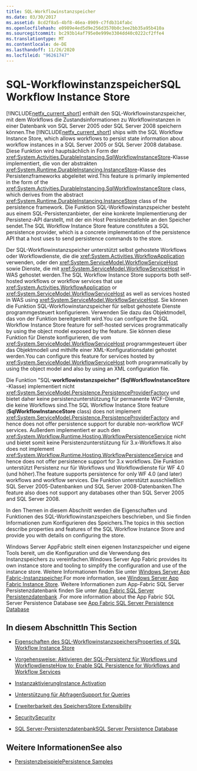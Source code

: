 ```yaml
---
title: SQL-Workflowinstanzspeicher
ms.date: 03/30/2017
ms.assetid: 8cd2f8a5-4bf8-46ea-8909-c7fdb314fabc
ms.openlocfilehash: e0989e4ed5d9e256d3570b0c3ee2bb35a95b410a
ms.sourcegitcommit: bc293b14af795e0e999e3304dd40c0222cf2ffe4
ms.translationtype: MT
ms.contentlocale: de-DE
ms.lasthandoff: 11/26/2020
ms.locfileid: "96261747"
---
```

# <a name="sql-workflow-instance-store"></a><span data-ttu-id="fd577-102">SQL-Workflowinstanzspeicher</span><span class="sxs-lookup"><span data-stu-id="fd577-102">SQL Workflow Instance Store</span></span>

<span data-ttu-id="fd577-103">[!INCLUDE[netfx_current_short](../../../includes/netfx-current-short-md.md)] enthält den SQL-Workflowinstanzspeicher, mit dem Workflows die Zustandsinformationen zu Workflowinstanzen in einer Datenbank von SQL Server 2005 oder SQL Server 2008 speichern können.</span><span class="sxs-lookup"><span data-stu-id="fd577-103">The [!INCLUDE[netfx_current_short](../../../includes/netfx-current-short-md.md)] ships with the SQL Workflow Instance Store, which allows workflows to persist state information about workflow instances in a SQL Server 2005 or SQL Server 2008 database.</span></span> <span data-ttu-id="fd577-104">Diese Funktion wird hauptsächlich in Form der <xref:System.Activities.DurableInstancing.SqlWorkflowInstanceStore>-Klasse implementiert, die von der abstrakten <xref:System.Runtime.DurableInstancing.InstanceStore>-Klasse des Persistenzframeworks abgeleitet wird.</span><span class="sxs-lookup"><span data-stu-id="fd577-104">This feature is primarily implemented in the form of the <xref:System.Activities.DurableInstancing.SqlWorkflowInstanceStore> class, which derives from the abstract <xref:System.Runtime.DurableInstancing.InstanceStore> class of the persistence framework.</span></span> <span data-ttu-id="fd577-105">Die Funktion SQL-Workflowinstanzspeicher besteht aus einem SQL-Persistenzanbieter, der eine konkrete Implementierung der Persistenz-API darstellt, mit der ein Host Persistenzbefehle an den Speicher sendet.</span><span class="sxs-lookup"><span data-stu-id="fd577-105">The SQL Workflow Instance Store feature constitutes a SQL persistence provider, which is a concrete implementation of the persistence API that a host uses to send persistence commands to the store.</span></span>  
  
 <span data-ttu-id="fd577-106">Der SQL-Workflowinstanzspeicher unterstützt selbst gehostete Workflows oder Workflowdienste, die die <xref:System.Activities.WorkflowApplication> verwenden, oder den <xref:System.ServiceModel.WorkflowServiceHost> sowie Dienste, die mit <xref:System.ServiceModel.WorkflowServiceHost> in WAS gehostet werden.</span><span class="sxs-lookup"><span data-stu-id="fd577-106">The SQL Workflow Instance Store supports both self-hosted workflows or workflow services that use <xref:System.Activities.WorkflowApplication> or <xref:System.ServiceModel.WorkflowServiceHost> as well as services hosted in WAS using <xref:System.ServiceModel.WorkflowServiceHost>.</span></span> <span data-ttu-id="fd577-107">Sie können die Funktion SQL-Workflowinstanzspeicher für selbst gehostete Dienste programmgesteuert konfigurieren. Verwenden Sie dazu das Objektmodell, das von der Funktion bereitgestellt wird.</span><span class="sxs-lookup"><span data-stu-id="fd577-107">You can configure the SQL Workflow Instance Store feature for self-hosted services programmatically by using the object model exposed by the feature.</span></span> <span data-ttu-id="fd577-108">Sie können diese Funktion für Dienste konfigurieren, die vom <xref:System.ServiceModel.WorkflowServiceHost> programmgesteuert über das Objektmodell und mithilfe einer XML-Konfigurationsdatei gehostet werden.</span><span class="sxs-lookup"><span data-stu-id="fd577-108">You can configure this feature for services hosted by <xref:System.ServiceModel.WorkflowServiceHost> both programmatically by using the object model and also by using an XML configuration file.</span></span>  
  
 <span data-ttu-id="fd577-109">Die Funktion "SQL-**workflowinstanzspeicher" (SqlWorkflowInstanceStore** -Klasse) implementiert nicht <xref:System.ServiceModel.Persistence.PersistenceProviderFactory> und bietet daher keine persistenzunterstützung für permanente WCF-Dienste, die keine Workflows sind.</span><span class="sxs-lookup"><span data-stu-id="fd577-109">The SQL Workflow Instance Store feature (**SqlWorkflowInstanceStore** class) does not implement <xref:System.ServiceModel.Persistence.PersistenceProviderFactory> and hence does not offer persistence support for durable non-workflow WCF services.</span></span> <span data-ttu-id="fd577-110">Außerdem implementiert er auch den <xref:System.Workflow.Runtime.Hosting.WorkflowPersistenceService> nicht und bietet somit keine Persistenzunterstützung für 3.x-Workflows.</span><span class="sxs-lookup"><span data-stu-id="fd577-110">It also does not implement <xref:System.Workflow.Runtime.Hosting.WorkflowPersistenceService> and hence does not offer persistence support for 3.x workflows.</span></span> <span data-ttu-id="fd577-111">Die Funktion unterstützt Persistenz nur für Workflows und Workflowdienste für WF 4.0 (und höher).</span><span class="sxs-lookup"><span data-stu-id="fd577-111">The feature supports persistence for only WF 4.0 (and later) workflows and workflow services.</span></span> <span data-ttu-id="fd577-112">Die Funktion unterstützt ausschließlich SQL Server 2005-Datenbanken und SQL Server 2008-Datenbanken.</span><span class="sxs-lookup"><span data-stu-id="fd577-112">The feature also does not support any databases other than SQL Server 2005 and SQL Server 2008.</span></span>  
  
 <span data-ttu-id="fd577-113">In den Themen in diesem Abschnitt werden die Eigenschaften und Funktionen des SQL-Workflowinstanzspeichers beschrieben, und Sie finden Informationen zum Konfigurieren des Speichers.</span><span class="sxs-lookup"><span data-stu-id="fd577-113">The topics in this section describe properties and features of the SQL Workflow Instance Store and provide you with details on configuring the store.</span></span>  
  
 <span data-ttu-id="fd577-114">Windows Server AppFabric stellt einen eigenen Instanzspeicher und eigene Tools bereit, um die Konfiguration und die Verwendung des Instanzspeichers zu vereinfachen.</span><span class="sxs-lookup"><span data-stu-id="fd577-114">Windows Server App Fabric provides its own instance store and tooling to simplify the configuration and use of the instance store.</span></span> <span data-ttu-id="fd577-115">Weitere Informationen finden Sie unter [Windows Server App Fabric-Instanzspeicher](/previous-versions/appfabric/ff383417(v=azure.10)).</span><span class="sxs-lookup"><span data-stu-id="fd577-115">For more information, see [Windows Server App Fabric Instance Store](/previous-versions/appfabric/ff383417(v=azure.10)).</span></span> <span data-ttu-id="fd577-116">Weitere Informationen zum App-Fabric SQL Server Persistenzdatenbank finden Sie unter [App Fabric SQL Server Persistenzdatenbank](/previous-versions/appfabric/ee790819(v=azure.10)) .</span><span class="sxs-lookup"><span data-stu-id="fd577-116">For more information about the App Fabric SQL Server Persistence Database see [App Fabric SQL Server Persistence Database](/previous-versions/appfabric/ee790819(v=azure.10))</span></span>  
  
## <a name="in-this-section"></a><span data-ttu-id="fd577-117">In diesem Abschnitt</span><span class="sxs-lookup"><span data-stu-id="fd577-117">In This Section</span></span>  
  
- [<span data-ttu-id="fd577-118">Eigenschaften des SQL-Workflowinstanzspeichers</span><span class="sxs-lookup"><span data-stu-id="fd577-118">Properties of SQL Workflow Instance Store</span></span>](properties-of-sql-workflow-instance-store.md)  
  
- [<span data-ttu-id="fd577-119">Vorgehensweise: Aktivieren der SQL-Persistenz für Workflows und Workflowdienste</span><span class="sxs-lookup"><span data-stu-id="fd577-119">How to: Enable SQL Persistence for Workflows and Workflow Services</span></span>](how-to-enable-sql-persistence-for-workflows-and-workflow-services.md)  
  
- [<span data-ttu-id="fd577-120">Instanzaktivierung</span><span class="sxs-lookup"><span data-stu-id="fd577-120">Instance Activation</span></span>](instance-activation.md)  
  
- [<span data-ttu-id="fd577-121">Unterstützung für Abfragen</span><span class="sxs-lookup"><span data-stu-id="fd577-121">Support for Queries</span></span>](support-for-queries.md)  
  
- [<span data-ttu-id="fd577-122">Erweiterbarkeit des Speichers</span><span class="sxs-lookup"><span data-stu-id="fd577-122">Store Extensibility</span></span>](store-extensibility.md)  
  
- [<span data-ttu-id="fd577-123">Security</span><span class="sxs-lookup"><span data-stu-id="fd577-123">Security</span></span>](security.md)  
  
- [<span data-ttu-id="fd577-124">SQL Server-Persistenzdatenbank</span><span class="sxs-lookup"><span data-stu-id="fd577-124">SQL Server Persistence Database</span></span>](sql-server-persistence-database.md)  
  
## <a name="see-also"></a><span data-ttu-id="fd577-125">Weitere Informationen</span><span class="sxs-lookup"><span data-stu-id="fd577-125">See also</span></span>

- <span data-ttu-id="fd577-126">[Persistenzbeispiele](/previous-versions/dotnet/netframework-4.0/dd699769(v=vs.100))</span><span class="sxs-lookup"><span data-stu-id="fd577-126">[Persistence Samples](/previous-versions/dotnet/netframework-4.0/dd699769(v=vs.100))</span></span>
